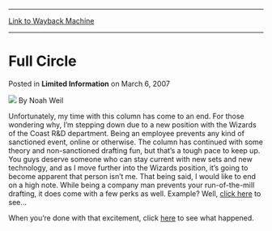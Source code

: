 
---
[Link to Wayback Machine](https://web.archive.org/web/20210502110807/https://magic.wizards.com/en/articles/archive/limited-information/full-circle-2007-03-06)

[_metadata_:author]:- "Noah Weil"
[_metadata_:description]:- "Unfortunately, my time with this column has come to an end. For those wondering why, I’m stepping down due to a new position with the Wizards of the Coast R&D department. Being an employee prevents any kind of sanctioned event, online or otherwise. The column has continued with some theory and non-sanctioned drafting fun, but that’s a tough pace to keep up. You guys deserve"
[_metadata_:generator]:- "Drupal 7 (http://drupal.org)"
[_metadata_:node]:- "620051"
[_metadata_:publish_date]:- "2007-03-06"
[_metadata_:source]:- "div-main-content"
[_metadata_:title]:- "Full Circle"
[_metadata_:wayback_capture_timestamp]:- "2021-05-02 11:08:07"
[_metadata_:wayback_raw_url]:- "https://web.archive.org/web/20210502110807id_/https://magic.wizards.com/en/articles/archive/limited-information/full-circle-2007-03-06"
[_metadata_:wayback_url]:- "https://magic.wizards.com/en/articles/archive/limited-information/full-circle-2007-03-06"
---


Full Circle
===========



 Posted in **Limited Information**
 on March 6, 2007 






![](https://media.magic.wizards.com/styles/auth_small/public/generic-avatar-150_113.png)
By Noah Weil












Unfortunately, my time with this column has come to an end. For those wondering why, I’m stepping down due to a new position with the Wizards of the Coast R&D department. Being an employee prevents any kind of sanctioned event, online or otherwise. The column has continued with some theory and non-sanctioned drafting fun, but that’s a tough pace to keep up. You guys deserve someone who can stay current with new sets and new technology, and as I move further into the Wizards position, it’s going to become apparent that person isn’t me. That being said, I would like to end on a high note. While being a company man prevents your run-of-the-mill drafting, it does come with a few perks as well. Example? Well, [click here](http://gatherer.wizards.com/magic/draftools/draftviewer.asp?draftid=3_6_2007%20) to see… 

  
  


When you’re done with that excitement, click [here](http://archive.wizards.com/default.asp?x=mtgcom/daily/nw44a) to see what happened.







